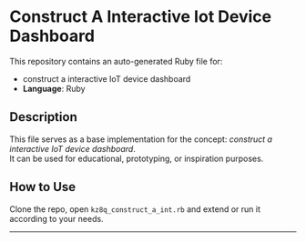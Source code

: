 # Construct A Interactive Iot Device Dashboard

This repository contains an auto-generated Ruby file for:

- construct a interactive IoT device dashboard
- **Language**: Ruby

## Description

This file serves as a base implementation for the concept: *construct a interactive IoT device dashboard*.  
It can be used for educational, prototyping, or inspiration purposes.

## How to Use

Clone the repo, open `kz8q_construct_a_int.rb` and extend or run it according to your needs.

---


